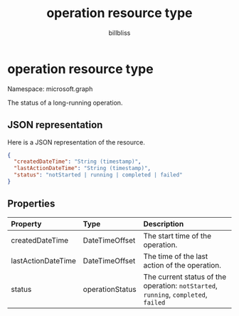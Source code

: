 ﻿---
title: "operation resource type"
description: "The status of a long-running operation."
localization_priority: Normal
author: "billbliss"
ms.prod: ""
doc_type: resourcePageType
---

# operation resource type

Namespace: microsoft.graph

The status of a long-running operation.

## JSON representation

Here is a JSON representation of the resource.

<!--{
  "blockType": "resource",
  "optionalProperties": [],
  "baseType": "microsoft.graph.entity",
  "@odata.type": "microsoft.graph.operation"
}-->

```json
{
  "createdDateTime": "String (timestamp)",
  "lastActionDateTime": "String (timestamp)",
  "status": "notStarted | running | completed | failed"
}

```

## Properties

| Property           | Type            | Description                                                                         |
| :----------------- | :-------------- | :---------------------------------------------------------------------------------- |
| createdDateTime    | DateTimeOffset  | The start time of the operation.                                                    |
| lastActionDateTime | DateTimeOffset  | The time of the last action of the operation.                                       |
| status             | operationStatus | The current status of the operation: `notStarted`, `running`, `completed`, `failed` |

<!-- uuid: 13fa92b1-3b41-498b-aab1-f943464a124f
2018-03-30 10:29:30 UTC -->

<!-- {
  "type": "#page.annotation",
  "description": "operation resource",
  "keywords": "",
  "section": "documentation",
  "tocPath": ""
}-->
